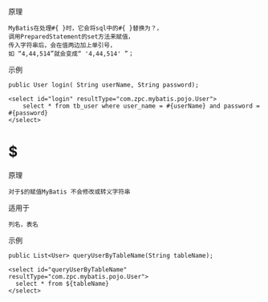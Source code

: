

# #

原理

	MyBatis在处理#{ }时，它会将sql中的#{ }替换为？，
	调用PreparedStatement的set方法来赋值，
	传入字符串后，会在值两边加上单引号，
	如 “4,44,514”就会变成“ '4,44,514' ”；

示例

	public User login( String userName, String password);

	<select id="login" resultType="com.zpc.mybatis.pojo.User">
		select * from tb_user where user_name = #{userName} and password = #{password}
	</select>




# $

原理

	对于$的赋值MyBatis 不会修改或转义字符串

适用于

	列名，表名

示例


	public List<User> queryUserByTableName(String tableName);

	<select id="queryUserByTableName" resultType="com.zpc.mybatis.pojo.User">
	  select * from ${tableName}
	</select>

